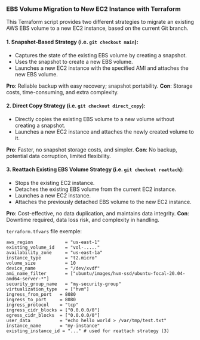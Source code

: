 ### EBS Volume Migration to New EC2 Instance with Terraform

This Terraform script provides two different strategies to migrate an existing AWS EBS volume to a new EC2 instance, based on the current Git branch.

#### 1.	Snapshot-Based Strategy (i.e. `git checkout main`):
*	Captures the state of the existing EBS volume by creating a snapshot.
*	Uses the snapshot to create a new EBS volume.
*	Launches a new EC2 instance with the specified AMI and attaches the new EBS volume.

**Pro**: Reliable backup with easy recovery; snapshot portability.
**Con**: Storage costs, time-consuming, and extra complexity.


#### 2.	Direct Copy Strategy (i.e. `git checkout direct_copy`):
*	Directly copies the existing EBS volume to a new volume without creating a snapshot.
*	Launches a new EC2 instance and attaches the newly created volume to it.

**Pro**: Faster, no snapshot storage costs, and simpler.
**Con**: No backup, potential data corruption, limited flexibility.

#### 3.	Reattach Existing EBS Volume Strategy (i.e. `git checkout reattach`):
*	Stops the existing EC2 instance.
*	Detaches the existing EBS volume from the current EC2 instance.
*	Launches a new EC2 instance.
*	Attaches the previously detached EBS volume to the new EC2 instance.

**Pro**: Cost-effective, no data duplication, and maintains data integrity.
**Con**: Downtime required, data loss risk, and complexity in handling.


`terraform.tfvars` file exemple:

```hcl
aws_region            = "us-east-1"
existing_volume_id    = "vol-....."
availability_zone     = "us-east-1a"
instance_type         = "t2.micro"
volume_size           = 10  
device_name           = "/dev/xvdf"
ami_name_filter       = ["ubuntu/images/hvm-ssd/ubuntu-focal-20.04-amd64-server-*"]
security_group_name   = "my-security-group"
virtualization_type   = ["hvm"]
ingress_from_port   = 8080
ingress_to_port     = 8080
ingress_protocol    = "tcp"
ingress_cidr_blocks = ["0.0.0.0/0"]
egress_cidr_blocks  = ["0.0.0.0/0"]
user_data           = "echo hello world > /var/tmp/test.txt"
instance_name       = "my-instance"
existing_instance_id = "..." # used for reattach strategy (3)
